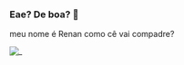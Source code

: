 ### Eae? De boa? 🤙
meu nome é Renan
como cê vai compadre?

![_](https://media.tenor.com/A-ozELwp694AAAAM/thumbs-thumbs-up-kid.gif)
